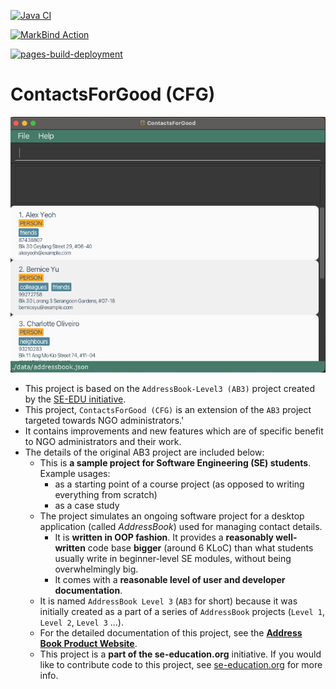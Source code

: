 [![Java CI](https://github.com/AY2425S1-CS2103T-T16-3/tp/actions/workflows/gradle.yml/badge.svg)](https://github.com/AY2425S1-CS2103T-T16-3/tp/actions/workflows/gradle.yml)

[![MarkBind Action](https://github.com/AY2425S1-CS2103T-T16-3/tp/actions/workflows/docs.yml/badge.svg)](https://github.com/AY2425S1-CS2103T-T16-3/tp/actions/workflows/docs.yml)

[![pages-build-deployment](https://github.com/AY2425S1-CS2103T-T16-3/tp/actions/workflows/pages/pages-build-deployment/badge.svg)](https://github.com/AY2425S1-CS2103T-T16-3/tp/actions/workflows/pages/pages-build-deployment)

# ContactsForGood (CFG)

![Ui](docs/images/Ui.png)

* This project is based on the `AddressBook-Level3 (AB3)` project created by the [SE-EDU initiative](https://se-education.org).
* This project, `ContactsForGood (CFG)` is an extension of the `AB3` project targeted towards NGO administrators.'
* It contains improvements and new features which are of specific benefit to NGO administrators and their work.
* The details of the original AB3 project are included below:
  * This is **a sample project for Software Engineering (SE) students**.<br>
    Example usages:
    * as a starting point of a course project (as opposed to writing everything from scratch)
    * as a case study
  * The project simulates an ongoing software project for a desktop application (called _AddressBook_) used for managing contact details.
    * It is **written in OOP fashion**. It provides a **reasonably well-written** code base **bigger** (around 6 KLoC) than what students usually write in beginner-level SE modules, without being overwhelmingly big.
    * It comes with a **reasonable level of user and developer documentation**.
  * It is named `AddressBook Level 3` (`AB3` for short) because it was initially created as a part of a series of `AddressBook` projects (`Level 1`, `Level 2`, `Level 3` ...).
  * For the detailed documentation of this project, see the **[Address Book Product Website](https://se-education.org/addressbook-level3)**.
  * This project is a **part of the se-education.org** initiative. If you would like to contribute code to this project, see [se-education.org](https://se-education.org/#contributing-to-se-edu) for more info.
